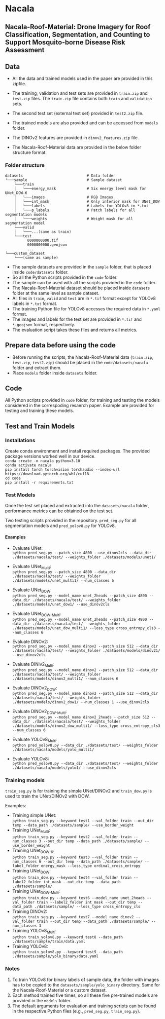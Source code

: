 # Nacala
## Nacala-Roof-Material: Drone Imagery for Roof Classification, Segmentation, and Counting to Support Mosquito-borne Disease Risk Assessment

## Data
* All the data and trained models used in the paper are provided in this zipfile.
* The training, validation and test sets are provided in  `train.zip` and `test.zip` files. The `train.zip` file contains both `train` and `validation` sets.
* The second test set (external test set) provided in `test2.zip` file.
* The trained models are also provided and can be accessed from `models` folder.
* The DINOv2 features are provided in `dinov2_features.zip` file.

* The Nacala-Roof-Material data are provided in the below folder structure format.
### Folder structure
```
datasets                             # Data folder
└───sample                           # Sample dataset
    └───train
    │   └───energy_mask              # Six energy level mask for UNet_DOW-6
    │   └───images                   # RGB Images
    │   └───int_mask                 # Only interior mask for UNet_DOW
    │   └───labels                   # Labels for YOLOv8 in *.txt
    │   └───p_labels                 # Patch labels for all segmentation models
    │   └───weights                  # Weight mask for all segmentation model
    └───valid
    │   └───...(same as train)
    └───test
          0000000000.tif
          0000000000.geojson
          ...
└───custom_dataset 
    └───(same as sample)
```
* The sample datasets are provided in the `sample` folder, that is placed inside `code/datasets` folder.
* So all the Python scripts provided in the `code` folder.
* The sample can be used with all the scripts provided in the `code` folder.
* The Nacala-Roof-Material dataset should be placed inside `datasets` folder at the same level as sample dataset.
* All files in `train`, `valid` and `test` are in `*.tif` format except for YOLOv8 labels in `*.txt` format.
* The training Python file for YOLOv8 accesses the required data in `*.yaml` format.
* The images and labels for the test set are provided in `*.tif` and `*.geojson` format, respectively.
* The evaluation script takes these files and returns all metrics.

## Prepare data before using the code
* Before running the scripts, the Nacala-Roof-Material data (`train.zip`, `test.zip`, `test2.zip`) should be placed in the `code/datasets/nacala` folder and extract them.
* Place `models` folder inside `datasets` folder.

## Code
All Python scripts provided in `code` folder, for training and testing the models considered in the correspoding resaerch paper.
Example are provided for testing and training these models.

## Test and Train Models

### Installations
Create conda environment and install required packages. The provided package versions worked well in our device. <br>
`conda create -n nacala python=3.10` <br>
`conda activate nacala` <br>
`pip install torch torchvision torchaudio --index-url https://download.pytorch.org/whl/cu118` <br>
`cd code` <br>
`pip install -r requirements.txt` <br>

### Test Models
Once the test set placed and extracted into the `datasets/nacala` folder, performance metrics can be obtained on the test set.

Two testing scripts provided in the repository. `pred_seg.py` for all segmentation models and `pred_yolov8.py` for YOLOv8.

#### Examples
* Evaluate UNet: <br />
```python pred_seg.py --patch_size 4800 --use_dinov2cls --data_dir ./datasets/nacala/test/ --weights_folder ./datasets/models/unet1/```

* Evaluate UNet<sub>Multi</sub>: <br>
```python pred_seg.py --patch_size 4800 --data_dir ./datasets/nacala/test/ --weights_folder ./datasets/models/unet_multi1/ --num_classes 6``` <br>

* Evaluate UNet<sub>DOW</sub>: <br>
```python pred_seg.py --model_name unet_2heads --patch_size 4800 --data_dir ./datasets/nacala/test/ --weights_folder ./datasets/models/unet_dow1/ --use_dinov2cls``` <br>

* Evaluate UNet<sub>DOW-Multi</sub>: <br>
```python pred_seg.py --model_name unet_2heads --patch_size 4800 --data_dir ./datasets/nacala/test/ --weights_folder ./datasets/models/unet_dow_multi1/ --loss_type cross_entropy_cls3 --num_classes 6``` <br>

* Evaluate DINOv2: <br>
```python pred_seg.py --model_name dinov2 --patch_size 512 --data_dir ./datasets/nacala/test/ --weights_folder ./datasets/models/dinov21/ --use_dinov2cls``` <br>

* Evaluate DINIv2<sub>Multi</sub>: <br>
```python pred_seg.py --model_name dinov2 --patch_size 512 --data_dir ./datasets/nacala/test/ --weights_folder ./datasets/models/dinov2_multi1/ --num_classes 6``` <br>

* Evaluate DINOv2<sub>DOW</sub>: <br>
```python pred_seg.py --model_name dinov2 --patch_size 512 --data_dir ./datasets/nacala/test/ --weights_folder ./datasets/models/dinov2_dow1/ --num_classes 1 --use_dinov2cls``` <br>

* Evaluate DINOv2<sub>DOW-Multi</sub>: <br>
```python pred_seg.py --model_name dinov2_2heads --patch_size 512 --data_dir ./datasets/nacala/test/ --weights_folder ./datasets/models/dinov2_dow_multi1/ --loss_type cross_entropy_cls3 --num_classes 6``` <br>

* Evaluate YOLOv8<sub>Multi</sub>: <br>
```python pred_yolov8.py --data_dir ./datasets/test/ --weights_folder ./datasets/nacala/models/yolo_multi1/``` <br>

* Evaluate YOLOv8: <br>
```python pred_yolov8.py --data_dir ./datasets/test/ --weights_folder ./datasets/nacala/models/yolo1/ --use_dinov2cls``` <br>


### Training models
`train_seg.py` is for training the simple UNet/DINOv2 and `train_dow.py` is used to train the UNet/DINOv2 with DOW.

Examples:
* Training simple UNet: <br />
```python train_seg.py --keyword test1 --val_folder train --out_dir temp --data_path ./datasets/sample/ --use_border_weight```
* Training UNet<sub>Multi</sub>: <br />
```python train_seg.py --keyword test2 --val_folder train --num_classes 3 --out_dir temp --data_path ./datasets/sample/ --use_border_weight```
* Training UNet<sub>DOW-6</sub>: <br />
```python train_seg.py --keyword test3 --val_folder train --num_classes 6 --out_dir temp --data_path ./datasets/sample/ --label_folder energy_mask --loss_type ordinal_cross_entropy```
* Training UNet<sub>DOW</sub>: <br />
```python train_dow.py --keyword test4 --val_folder train --label2_folder int_mask --out_dir temp --data_path ./datasets/sample/```
* Training UNet<sub>DOW-Multi</sub>: <br />
```python train_dow.py --keyword test6 --model_name unet_2heads --val_folder train --label2_folder int_mask --out_dir temp --data_path ./datasets/sample/ --loss_type cross_entropy_cls```
* Training DINOv2: <br />
```python train_seg.py --keyword test7 --model_name dinov2 --val_folder train --out_dir temp --data_path ./datasets/sample/ --num_classes 3```
* Training YOLOv8<sub>Multi</sub>: <br />
```python train_yolov8.py --keyword test8 --data_path ./datasets/sample/train/data.yaml```
* Training YOLOv8: <br />
```python train_yolov8.py --keyword test9 --data_path ./datasets/sample/yolo_binary/data.yaml```

### Notes
1. To train YOLOv8 for binary labels of sample data, the folder with images has to be copied to the `datasets/sample/yolo_binary` directory.
Same for the Nacala-Roof-Material or a custom dataset.
2. Each method trained five times, so all these five pre-trained models are provided in the `models` folder.
3. The default arguments for evaluation and training scripts can be found in the respective Python files (e.g., `pred_seg.py`, `train_seg.py`).
